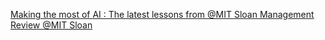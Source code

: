 [Making the most of AI : The latest lessons from @MIT Sloan Management Review   @MIT Sloan](https://qi.tc/qi/112683)